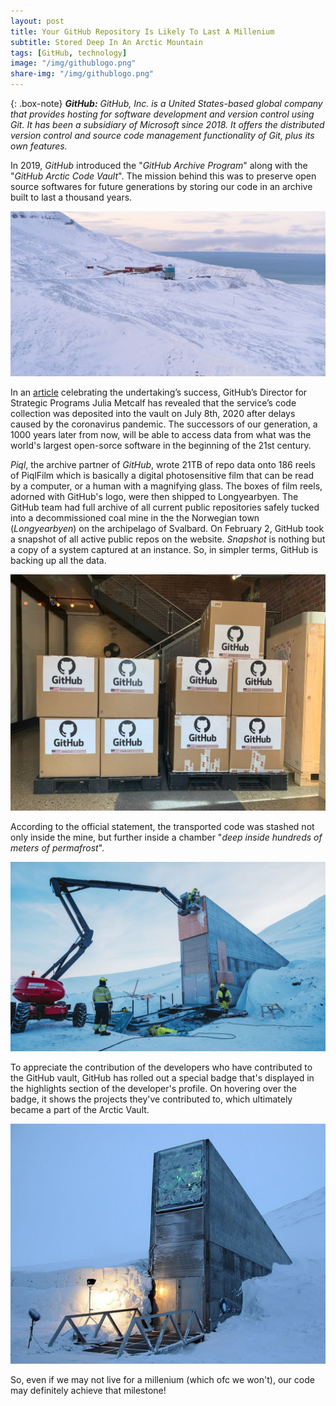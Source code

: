 ```yaml
---
layout: post
title: Your GitHub Repository Is Likely To Last A Millenium
subtitle: Stored Deep In An Arctic Mountain
tags: [GitHub, technology]
image: "/img/githublogo.png"
share-img: "/img/githublogo.png"
---
```


{: .box-note}
***GitHub:*** *GitHub, Inc. is a United States-based global company that provides hosting for software development and version control using Git. It has been a subsidiary of Microsoft since 2018. It offers the distributed version control and source code management functionality of Git, plus its own features.*

In 2019, *GitHub* introduced the "*GitHub Archive Program*" along with the "*GitHub Arctic Code Vault*". The mission behind this was to preserve open source softwares for future generations by storing our code in an archive built to last a thousand years.

<img src="/img/github3.jpg" alt="Vault">

In an <a href="https://github.blog/2020-07-16-github-archive-program-the-journey-of-the-worlds-open-source-code-to-the-arctic/">article</a> celebrating the undertaking’s success, GitHub’s Director for Strategic Programs Julia Metcalf has revealed that the service’s code collection was deposited into the vault on July 8th, 2020 after delays caused by the coronavirus pandemic. The successors of our generation, a 1000 years later from now, will be able to access data from what was the world's largest open-sorce software in the beginning of the 21st century.

*Piql*, the archive partner of *GitHub*, wrote 21TB of repo data onto 186 reels of PiqlFilm which is basically a digital photosensitive film that can be read by a computer, or a human with a magnifying glass. The boxes of film reels, adorned with GitHub's logo, were then shipped to Longyearbyen. The GitHub team had full archive of all current public repositories safely tucked into a decommissioned coal mine in the the Norwegian town (*Longyearbyen*) on the archipelago of Svalbard. On February 2, GitHub took a snapshot of all active public repos on the website. *Snapshot* is nothing but a copy of a system captured at an instance. So, in simpler terms, GitHub is backing up all the data.

<img src="/img/github4.jpg" alt="Snapshot">

According to the official statement, the transported code was stashed not only inside the mine, but further inside a chamber "*deep inside hundreds of meters of permafrost*".

<img src="/img/github1.jpg" alt="Loading in the vault">

To appreciate the contribution of the developers who have contributed to the GitHub vault, GitHub has rolled out a special badge that's displayed in the highlights section of the developer's profile. On hovering over the badge, it shows the projects they've contributed to, which ultimately became a part of the Arctic Vault. 

<img src="/img/github2.jpg" alt="Loaded in the vault">

So, even if we may not live for a millenium (which ofc we won't), our code may definitely achieve that milestone!
